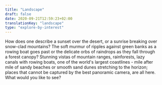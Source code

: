 ```yaml
---
title: "Landscape"
draft: false
date: 2020-09-21T12:59:23+02:00
translationKey: "landscape"
type: "explore-by-interest"
---
```

How does one describe a sunset over the desert, or a sunrise breaking over snow-clad mountains? The soft murmur of ripples against green banks as a rowing boat goes past or the delicate orbs of raindrops as they fall through a forest canopy? Stunning vistas of mountain ranges, rainforests, lazy canals with rowing boats, one of the world's largest coastlines - mile after mile of sandy beaches or smooth sand dunes stretching to the horizon; places that cannot be captured by the best panoramic camera, are all here. What would you like to see? 